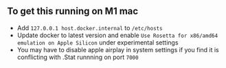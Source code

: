 ## To get this running on M1 mac

- Add `127.0.0.1 host.docker.internal` to `/etc/hosts`
- Update docker to latest version and enable `Use Rosetta for x86/amd64 emulation on Apple Silicon` under experimental settings
- You may have to disable apple airplay in system settings if you find it is conflicting with .Stat runnning on port `7000`
